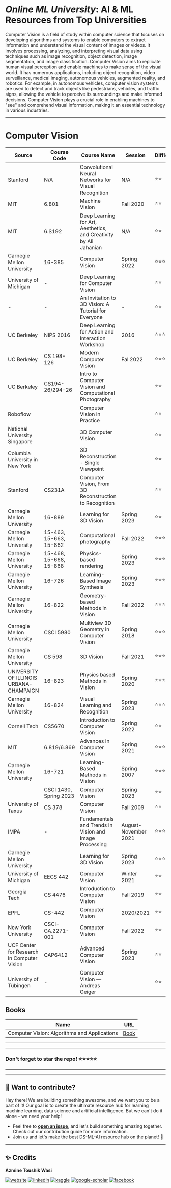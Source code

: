 # ***Online ML University***: **AI & ML Resources from Top Universities**
Computer Vision is a field of study within computer science that focuses on developing algorithms and systems to enable computers to extract information and understand the visual content of images or videos. It involves processing, analyzing, and interpreting visual data using techniques such as image recognition, object detection, image segmentation, and image classification. Computer Vision aims to replicate human visual perception and enable machines to make sense of the visual world. It has numerous applications, including object recognition, video surveillance, medical imaging, autonomous vehicles, augmented reality, and robotics. For example, in autonomous vehicles, computer vision systems are used to detect and track objects like pedestrians, vehicles, and traffic signs, allowing the vehicle to perceive its surroundings and make informed decisions. Computer Vision plays a crucial role in enabling machines to "see" and comprehend visual information, making it an essential technology in various industries.




---


# **Computer Vision**

| Source | Course Code | Course Name | Session | Difficulty | URL |
| --- | --- | --- | --- | --- | --- |
| Stanford |  N/A | Convolutional Neural Networks for Visual Recognition | N/A | ⭐⭐ | [Youtube](https://www.youtube.com/playlist?list=PL3FW7Lu3i5JvHM8ljYj-zLfQRF3EO8sYv) |
| MIT |  6.801 | Machine Vision | Fall 2020 | ⭐⭐ | [Youtube](https://youtube.com/watch?v=tY2gczObpfU&list=PLUl4u3cNGP63pfpS1gV5P9tDxxL_e4W8O&pp=iAQB) | 
| MIT |  6.S192 | Deep Learning for Art, Aesthetics, and Creativity by Ali Jahanian | N/A | ⭐⭐ | [Youtube](https://lnkd.in/gEyRbEZx) | 
| Carnegie Mellon University | 16-385 |  Computer Vision | Spring 2022 | ⭐⭐⭐| [Website](http://16385.courses.cs.cmu.edu/spring2022/)     |
| University of Michigan | - | Deep Learning for Computer Vision                    | | ⭐⭐ | [Youtube](https://www.youtube.com/playlist?list=PL5-TkQAfAZFbzxjBHtzdVCWE0Zbhomg7r)      |
| - | - |  An Invitation to 3D Vision: A Tutorial for Everyone | -   | ⭐⭐| [Github](https://github.com/mint-lab/3dv_tutorial)     |
| UC Berkeley | NIPS 2016 | Deep Learning for Action and Interaction Workshop | 2016 | ⭐⭐⭐ | [Youtube](https://www.youtube.com/playlist?list=PL_iWQOsE6TfVCLmikLdaQOBntJuCZLwQY) |
| UC Berkeley | CS 198-126 | Modern Computer Vision | Fal 2022 | ⭐⭐⭐ | [Youtube](https://www.youtube.com/playlist?list=PLzWRmD0Vi2KVsrCqA4VnztE4t71KnTnP5) |
| UC Berkeley | CS194-26/294-26 |  Intro to Computer Vision and Computational Photography || ⭐⭐ | [Website](https://inst.eecs.berkeley.edu/~cs194-26/fa20/) |
| Roboflow | | Computer Vision in Practice | | ⭐⭐ | [Youtube](https://www.youtube.com/playlist?list=PLZCA39VpuaZajiCtgDDwU8ghchtqx347R) |
| National University Singapore | | 3D Computer Vision | | ⭐⭐ | [Youtube](https://www.youtube.com/playlist?list=PLxg0CGqViygP47ERvqHw_v7FVnUovJeaz) |
| Columbia University in New York || 3D Reconstruction - Single Viewpoint | | ⭐⭐| [Coursera (Audit)](https://www.coursera.org/learn/3d-reconstruction---single-viewpoint)     |
| Stanford | CS231A |  Computer Vision, From 3D Reconstruction to Recognition | | ⭐⭐ | [Website (Slides)](https://web.stanford.edu/class/cs231a/course_notes.html) |
| Carnegie Mellon University | 16-889 |  Learning for 3D Vision | Spring 2023   | ⭐⭐| [Website](https://learning3d.github.io/)     |
| Carnegie Mellon University | 15-463, 15-663, 15-862 | Computational photography | Fall 2022    | ⭐⭐⭐| [Website](http://graphics.cs.cmu.edu/courses/15-463/)     |
| Carnegie Mellon University | 15-468, 15-668, 15-868 | Physics-based rendering | Spring 2023   | ⭐⭐⭐| [Website](http://graphics.cs.cmu.edu/courses/15-468/)     |
| Carnegie Mellon University | 16-726 | Learning-Based Image Synthesis | Spring 2023   | ⭐⭐⭐| [Website](https://learning-image-synthesis.github.io/sp23/)     |
| Carnegie Mellon University | 16-822 | Geometry-based Methods in Vision | Fall 2022   | ⭐⭐⭐| [Website](https://geometric3d.github.io/)     |
| Carnegie Mellon University |  CSCI 5980 | Multiview 3D Geometry in Computer Vision |Spring 2018  | ⭐⭐⭐| [Website](https://www-users.cse.umn.edu/~hspark/CSci5980/csci5980_3dvision.html)     |
| Carnegie Mellon University | CS 598 | 3D Vision | Fall 2021   | ⭐⭐⭐| [Website](https://courses.engr.illinois.edu/cs598dwh/fa2021/)     |
| UNIVERSITY OF ILLINOIS URBANA-CHAMPAIGN | 16-823 | Physics based Methods in Vision | Spring 2020   | ⭐⭐⭐| [Website](https://www.cs.cmu.edu/~motoole2/16823-s20/)     |
| Carnegie Mellon University | 16-824 | Visual Learning and Recognition | Spring 2023   | ⭐⭐⭐| [Website](https://visual-learning.cs.cmu.edu/)     |
| Cornell Tech| CS5670 | Introduction to Computer Vision | Spring 2022  | ⭐⭐| [Website](http://www.cs.cornell.edu/courses/cs5670/2022sp/)     |
| MIT | 6.819/6.869 | Advances in Computer Vision	 | Spring 2021  | ⭐⭐⭐| [Website](http://6.869.csail.mit.edu/sp21/)     |
| Carnegie Mellon University | 16-721 | Learning-Based Methods in Vision | Spring 2007   | ⭐⭐⭐| [Website](http://www.cs.cmu.edu/~efros/courses/LBMV07//)     |
|  | CSCI 1430, Spring 2023|  Computer Vision | Spring 2023   | ⭐⭐| [Website](https://browncsci1430.github.io/webpage/index.html)     |
|  University of Taxus | CS 378 |  Computer Vision | Fall 2009  | ⭐⭐| [Website](https://www.cs.utexas.edu/~grauman/courses/fall2009/schedule.htm)     |
| IMPA | -|  Fundamentals and Trends in Vision and Image Processing | August-November 2021  | ⭐⭐⭐| [Website](https://lvelho.impa.br/ip21/)     |
| Carnegie Mellon University |  |  Learning for 3D Vision | Spring 2023   | ⭐⭐⭐| [Website](https://learning3d.github.io/)     |
| University of Michigan |  EECS 442 | Computer Vision | Winter 2021  | ⭐⭐| [Website](https://web.eecs.umich.edu/~justincj/teaching/eecs442/WI2021/)     |
| Georgia Tech |  CS 4476 |  Introduction to Computer Vision | Fall 2019   | ⭐⭐| [Website](https://dellaert.github.io/19F-4476/schedule.html)     |
| EPFL | CS-442 |  Computer Vision | 2020/2021  | ⭐⭐| [Website](https://moodle.epfl.ch/course/view.php?id=472)     |
| New York University | CSCI-GA.2271-001  | Computer Vision | Fall 2022 | ⭐⭐| [Website](https://cs.nyu.edu/~fergus/teaching/vision/index.html)     |
| UCF Center for Research in Computer Vision | CAP6412  | Advanced Computer Vision | Spring 2023 | ⭐⭐| [Youtube](https://www.youtube.com/playlist?app=desktop&list=PLd3hlSJsX_In7qup928HaHmilugBGctuF)     |
| University of Tübingen | -|  Computer Vision — Andreas Geiger | | ⭐⭐ | [Youtube](https://www.youtube.com/playlist?list=PL05umP7R6ij35L2MHGzis8AEHz7mg381_) |


## Books
| Name | URL |
| --- | --- |
|  Computer Vision: Algorithms and Applications | [Book](http://szeliski.org/Book/)     |


---
---

### Don't forget to **star** the repo! ⭐⭐⭐⭐⭐

---
---

## 👋 **Want to contribute?**

Hey there! We are building something awesome, and we want you to be a part of it! Our goal is to create the ultimate resource hub for learning machine learning, data science and artificial intelligence. But we can't do it alone - we need your help!
- Feel free to [**open an issue**](https://github.com/azminewasi/awsome-ml-courses-from-topuniversities/issues/new?assignees=&labels=&projects=&template=new-resource-addition-request.md&title=), and let's build something amazing together. Check out our contribution guide for more information.
- Join us and let's make the best DS-ML-AI resource hub on the planet! 🚀

---

## ✨ **Credits**
**Azmine Toushik Wasi**

 [![website](https://img.shields.io/badge/-Website-blue?style=flat-square&logo=rss&color=1f1f15)](https://azminewasi.github.io) 
 [![linkedin](https://img.shields.io/badge/LinkedIn-%320beff?style=flat-square&logo=linkedin&color=1f1f18)](https://www.linkedin.com/in/azmine-toushik-wasi/) 
 [![kaggle](https://img.shields.io/badge/Kaggle-%2320beff?style=flat-square&logo=kaggle&color=1f1f1f)](https://www.kaggle.com/azminetoushikwasi) 
 [![google-scholar](https://img.shields.io/badge/Google%20Scholar-%2320beff?style=flat-square&logo=google-scholar&color=1f1f18)](https://scholar.google.com/citations?user=X3gRvogAAAAJ&hl=en) 
 [![facebook](https://img.shields.io/badge/Facebook-%2320beff?style=flat-square&logo=facebook&color=1f1f15)](https://www.facebook.com/cholche.gari.zatrabari/)

